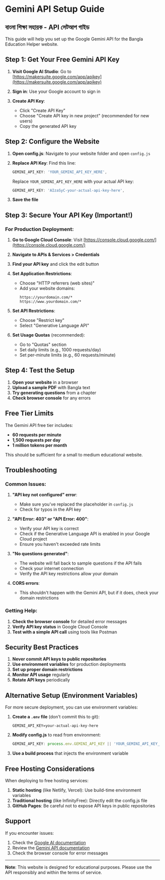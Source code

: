 # Gemini API Setup Guide
## বাংলা শিক্ষা সহায়ক - API সেটআপ গাইড

This guide will help you set up the Google Gemini API for the Bangla Education Helper website.

## Step 1: Get Your Free Gemini API Key

1. **Visit Google AI Studio**: Go to [https://makersuite.google.com/app/apikey](https://makersuite.google.com/app/apikey)

2. **Sign in**: Use your Google account to sign in

3. **Create API Key**: 
   - Click "Create API Key"
   - Choose "Create API key in new project" (recommended for new users)
   - Copy the generated API key

## Step 2: Configure the Website

1. **Open config.js**: Navigate to your website folder and open `config.js`

2. **Replace API Key**: Find this line:
   ```javascript
   GEMINI_API_KEY: 'YOUR_GEMINI_API_KEY_HERE',
   ```
   
   Replace `YOUR_GEMINI_API_KEY_HERE` with your actual API key:
   ```javascript
   GEMINI_API_KEY: 'AIzaSyC-your-actual-api-key-here',
   ```

3. **Save the file**

## Step 3: Secure Your API Key (Important!)

### For Production Deployment:

1. **Go to Google Cloud Console**: Visit [https://console.cloud.google.com/](https://console.cloud.google.com/)

2. **Navigate to APIs & Services > Credentials**

3. **Find your API key** and click the edit button

4. **Set Application Restrictions**:
   - Choose "HTTP referrers (web sites)"
   - Add your website domains:
     ```
     https://yourdomain.com/*
     https://www.yourdomain.com/*
     ```

5. **Set API Restrictions**:
   - Choose "Restrict key"
   - Select "Generative Language API"

6. **Set Usage Quotas** (recommended):
   - Go to "Quotas" section
   - Set daily limits (e.g., 1000 requests/day)
   - Set per-minute limits (e.g., 60 requests/minute)

## Step 4: Test the Setup

1. **Open your website** in a browser
2. **Upload a sample PDF** with Bangla text
3. **Try generating questions** from a chapter
4. **Check browser console** for any errors

## Free Tier Limits

The Gemini API free tier includes:
- **60 requests per minute**
- **1,500 requests per day**
- **1 million tokens per month**

This should be sufficient for a small to medium educational website.

## Troubleshooting

### Common Issues:

1. **"API key not configured" error**:
   - Make sure you've replaced the placeholder in `config.js`
   - Check for typos in the API key

2. **"API Error: 403" or "API Error: 400"**:
   - Verify your API key is correct
   - Check if the Generative Language API is enabled in your Google Cloud project
   - Ensure you haven't exceeded rate limits

3. **"No questions generated"**:
   - The website will fall back to sample questions if the API fails
   - Check your internet connection
   - Verify the API key restrictions allow your domain

4. **CORS errors**:
   - This shouldn't happen with the Gemini API, but if it does, check your domain restrictions

### Getting Help:

1. **Check the browser console** for detailed error messages
2. **Verify API key status** in Google Cloud Console
3. **Test with a simple API call** using tools like Postman

## Security Best Practices

1. **Never commit API keys to public repositories**
2. **Use environment variables** for production deployments
3. **Set up proper domain restrictions**
4. **Monitor API usage** regularly
5. **Rotate API keys** periodically

## Alternative Setup (Environment Variables)

For more secure deployment, you can use environment variables:

1. **Create a `.env` file** (don't commit this to git):
   ```
   GEMINI_API_KEY=your-actual-api-key-here
   ```

2. **Modify config.js** to read from environment:
   ```javascript
   GEMINI_API_KEY: process.env.GEMINI_API_KEY || 'YOUR_GEMINI_API_KEY_HERE',
   ```

3. **Use a build process** that injects the environment variable

## Free Hosting Considerations

When deploying to free hosting services:

1. **Static hosting** (like Netlify, Vercel): Use build-time environment variables
2. **Traditional hosting** (like InfinityFree): Directly edit the config.js file
3. **GitHub Pages**: Be careful not to expose API keys in public repositories

## Support

If you encounter issues:
1. Check the [Google AI documentation](https://ai.google.dev/docs)
2. Review the [Gemini API documentation](https://ai.google.dev/gemini-api/docs)
3. Check the browser console for error messages

---

**Note**: This website is designed for educational purposes. Please use the API responsibly and within the terms of service.

